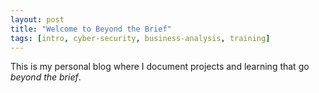 ```yaml
---
layout: post
title: "Welcome to Beyond the Brief"
tags: [intro, cyber-security, business-analysis, training]
---
```


This is my personal blog where I document projects and learning that go *beyond the brief*.
